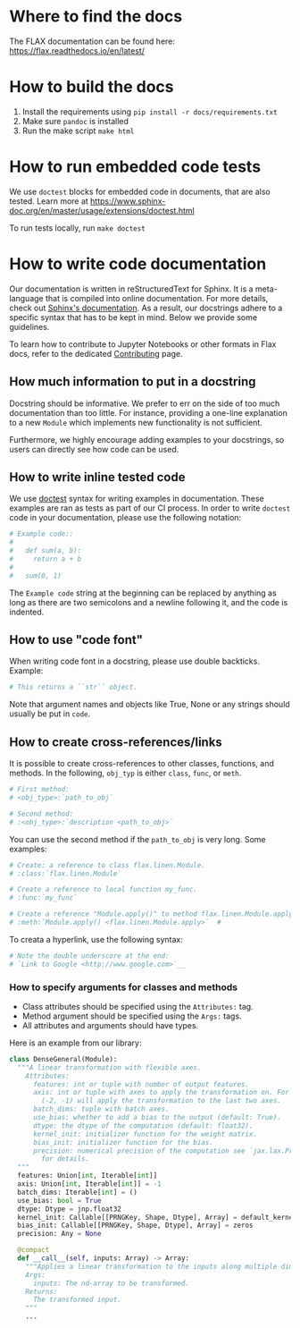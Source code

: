 # Where to find the docs

The FLAX documentation can be found here:
https://flax.readthedocs.io/en/latest/

# How to build the docs

1. Install the requirements using `pip install -r docs/requirements.txt`
2. Make sure `pandoc` is installed
3. Run the make script `make html`

# How to run embedded code tests

We use `doctest` blocks for embedded code in documents, that are also
tested. Learn more at https://www.sphinx-doc.org/en/master/usage/extensions/doctest.html

To run tests locally, run `make doctest`

# How to write code documentation

Our documentation is written in reStructuredText for Sphinx. It is a
meta-language that is compiled into online documentation. For more details, 
check out
[Sphinx's documentation](https://www.sphinx-doc.org/en/master/usage/restructuredtext/index.html).
As a result, our docstrings adhere to a specific syntax that has to be kept in
mind. Below we provide some guidelines.

To learn how to contribute to Jupyter Notebooks or other formats in Flax docs,
refer to the dedicated
[Contributing](https://flax.readthedocs.io/en/latest/contributing.html) page.

## How much information to put in a docstring

Docstring should be informative. We prefer to err on the side of too much
documentation than too little. For instance, providing a one-line explanation
to a new `Module` which implements new functionality is not sufficient.

Furthermore, we highly encourage adding examples to your docstrings, so users
can directly see how code can be used.

## How to write inline tested code

We use [doctest](https://docs.python.org/3/library/doctest.html) syntax for
writing examples in documentation. These examples are ran as tests as part of
our CI process. In order to write `doctest` code in your documentation, please
use the following notation:

```bash
# Example code::
#
#   def sum(a, b):
#     return a + b
#
#   sum(0, 1)
```

The `Example code` string at the beginning can be replaced by anything as long
as there are two semicolons and a newline following it, and the code is
indented.

## How to use "code font"

When writing code font in a docstring, please use double backticks. Example:

```bash
# This returns a ``str`` object.
```

Note that argument names and objects like True, None or any strings should
usually be put in `code`.

## How to create cross-references/links

It is possible to create cross-references to other classes, functions, and
methods. In the following, `obj_typ` is either `class`, `func`, or `meth`.

```bash
# First method:
# <obj_type>:`path_to_obj`

# Second method:
# :<obj_type>:`description <path_to_obj>`
```

You can use the second method if the `path_to_obj` is very long. Some examples:

```bash
# Create: a reference to class flax.linen.Module.
# :class:`flax.linen.Module`

# Create a reference to local function my_func.
# :func:`my_func`

# Create a reference "Module.apply()" to method flax.linen.Module.apply.
# :meth:`Module.apply() <flax.linen.Module.apply>`  #
```

To creata a hyperlink, use the following syntax:
```bash
# Note the double underscore at the end:
# `Link to Google <http://www.google.com>`__
```

### How to specify arguments for classes and methods

*  Class attributes should be specified using the `Attributes:` tag.
*  Method argument should be specified using the `Args:` tags.
*  All attributes and arguments should have types.

Here is an example from our library:

```python
class DenseGeneral(Module):
  """A linear transformation with flexible axes.
    Attributes:
      features: int or tuple with number of output features.
      axis: int or tuple with axes to apply the transformation on. For instance,
        (-2, -1) will apply the transformation to the last two axes.
      batch_dims: tuple with batch axes.
      use_bias: whether to add a bias to the output (default: True).
      dtype: the dtype of the computation (default: float32).
      kernel_init: initializer function for the weight matrix.
      bias_init: initializer function for the bias.
      precision: numerical precision of the computation see `jax.lax.Precision`
        for details.
  """
  features: Union[int, Iterable[int]]
  axis: Union[int, Iterable[int]] = -1
  batch_dims: Iterable[int] = ()
  use_bias: bool = True
  dtype: Dtype = jnp.float32
  kernel_init: Callable[[PRNGKey, Shape, Dtype], Array] = default_kernel_init
  bias_init: Callable[[PRNGKey, Shape, Dtype], Array] = zeros
  precision: Any = None

  @compact
  def __call__(self, inputs: Array) -> Array:
    """Applies a linear transformation to the inputs along multiple dimensions.
    Args:
      inputs: The nd-array to be transformed.
    Returns:
      The transformed input.
    """
    ...
```